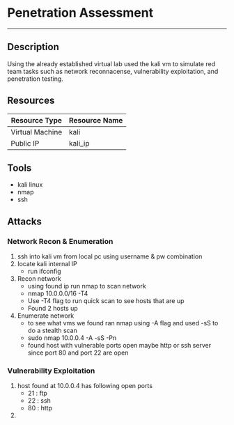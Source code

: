 # Penetration Assessment
---
## Description 
Using the already established virtual lab used the kali vm to simulate red team tasks such as network reconnacense, vulnerability exploitation, and penetration testing. 



## Resources 
|Resource Type | Resource Name |
|------------|-----------------|
|Virtual Machine | kali |
| Public IP | kali_ip |

## Tools
- kali linux
- nmap
- ssh


## Attacks
### Network Recon & Enumeration
1. ssh into kali vm from local pc using username & pw combination
2. locate kali internal IP
   - run ifconfig 
3. Recon network
    - using found ip run nmap to scan network
    - nmap 10.0.0.0/16 -T4 
    - Use -T4 flag to run quick scan to see hosts that are up
    - Found 2 hosts up
4. Enumerate network
     - to see what vms we found ran nmap using -A flag and used -sS to do a stealth scan
     - sudo nmap 10.0.0.4 -A -sS -Pn
     - found host with vulnerable ports open maybe http or ssh server since port 80 and port 22 are open
### Vulnerability Exploitation
1. host found at 10.0.0.4 has following open ports
     - 21 : ftp
     - 22 : ssh
     - 80 : http
2. 
    

